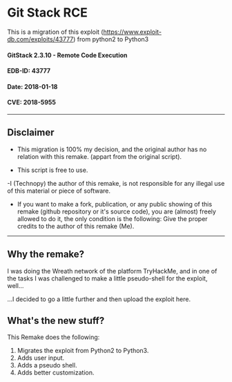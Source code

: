 # Git Stack RCE 
This is a migration of this exploit (https://www.exploit-db.com/exploits/43777) from python2 to Python3

#### GitStack 2.3.10 - Remote Code Execution 
#### EDB-ID: 43777 
#### Date: 2018-01-18 
#### CVE: 2018-5955 

___

## Disclaimer

- This migration is 100% my decision, and the original
author has no relation with this remake.
(appart from the original script).

- This script is free to use. 

-I (Technopy) the author of this remake, is not responsible
for any illegal use of this material or piece of software.

- If you want to make a fork, publication, or any public 
showing of this remake (github repository or it's source code), 
you are (almost) freely allowed to do it, the only condition is the following:
Give the proper credits to the author of this remake (Me).

___

## Why the remake?

I was doing the Wreath network of the platform TryHackMe, 
and in one of the tasks I was challenged to make a little pseudo-shell for the exploit, 
well... 

...I decided to go a little further and then upload the exploit here.

## What's the new stuff?

This Remake does the following:

1. Migrates the exploit from Python2 to Python3.
2. Adds user input.
3. Adds a pseudo shell.
4. Adds better customization.
